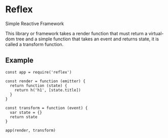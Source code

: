 # Reflex

Simple Reactive Framework

This library or framework takes a render function that must return a
virtual-dom tree and a simple function that takes an event and returns state,
it is called a transform function.

## Example

```
const app = require('reflex')

const render = function (emitter) {
  return function (state) {
    return h('h1', [state.title])
  }
}

const transform = function (event) {
  var state = {}
  return state 
}

app(render, transform)


```
